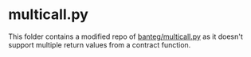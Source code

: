 # multicall.py

This folder contains a modified repo of [banteg/multicall.py](https://github.com/banteg/multicall.py) as it doesn't support multiple return values from a contract function.
